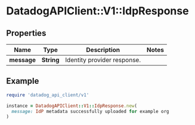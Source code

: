 # DatadogAPIClient::V1::IdpResponse

## Properties

| Name        | Type       | Description                 | Notes |
| ----------- | ---------- | --------------------------- | ----- |
| **message** | **String** | Identity provider response. |       |

## Example

```ruby
require 'datadog_api_client/v1'

instance = DatadogAPIClient::V1::IdpResponse.new(
  message: IdP metadata successfully uploaded for example org
)
```
